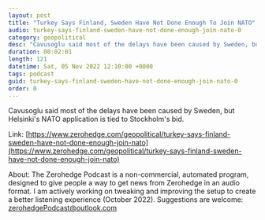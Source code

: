 ```yaml
---
layout: post
title: "Turkey Says Finland, Sweden Have Not Done Enough To Join NATO"
audio: turkey-says-finland-sweden-have-not-done-enough-join-nato-0
category: geopolitical
desc: "Cavusoglu said most of the delays have been caused by Sweden, but Helsinki's NATO application is tied to Stockholm's bid."
duration: 00:02:01
length: 121
datetime: Sat, 05 Nov 2022 12:10:00 +0000
tags: podcast
guid: turkey-says-finland-sweden-have-not-done-enough-join-nato-0
order: 0
---
```

Cavusoglu said most of the delays have been caused by Sweden, but Helsinki's NATO application is tied to Stockholm's bid.

Link: [https://www.zerohedge.com/geopolitical/turkey-says-finland-sweden-have-not-done-enough-join-nato](https://www.zerohedge.com/geopolitical/turkey-says-finland-sweden-have-not-done-enough-join-nato)

About: The Zerohedge Podcast is a non-commercial, automated program, designed to give people a way to get news from Zerohedge in an audio format.  I am actively working on tweaking and improving the setup to create a better listening experience (October 2022).  Suggestions are welcome: [zerohedgePodcast@outlook.com](mailto:zerohedgePodcast@outlook.com)